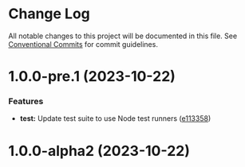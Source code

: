 # Change Log

All notable changes to this project will be documented in this file.
See [Conventional Commits](https://conventionalcommits.org) for commit guidelines.

# 1.0.0-pre.1 (2023-10-22)

### Features

- **test:** Update test suite to use Node test runners ([e113358](https://github.com/robere2/starboard/commit/e1133581e244d4c1fc4ad562496be4af5e924f98))

# 1.0.0-alpha2 (2023-10-22)
